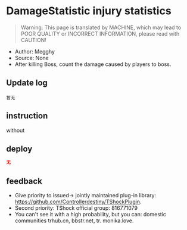 # DamageStatistic injury statistics

> Warning: This page is translated by MACHINE, which may lead to POOR QUALITY or INCORRECT INFORMATION, please read with CAUTION!


- Author: Megghy
- Source: None
- After killing Boss, count the damage caused by players to boss.

## Update log

```
暂无
```

## instruction

without

## deploy

```json
无
```
## feedback
- Give priority to issued-> jointly maintained plug-in library: https://github.com/Controllerdestiny/TShockPlugin.
- Second priority: TShock official group: 816771079
- You can't see it with a high probability, but you can: domestic communities trhub.cn, bbstr.net, tr. monika.love.